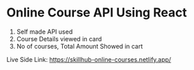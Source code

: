 # Online Course API Using React

1. Self made API used
2. Course Details viewed in card
3. No of courses, Total Amount Showed in cart

Live Side Link: https://skillhub-online-courses.netlify.app/
